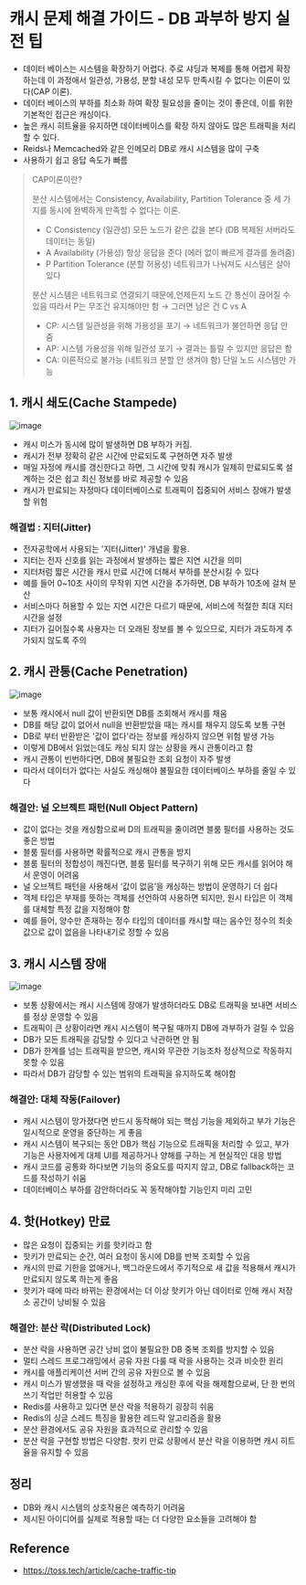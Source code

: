 # 캐시 문제 해결 가이드 - DB 과부하 방지 실전 팁
- 데이터 베이스는 시스템을 확장하기 어렵다. 주로 샤딩과 복제를 통해 어렵게 확장하는데 이 과정애서 일관성, 가용성, 분할 내성 모두 만족시킬 수 없다는 이론이 있다(CAP 이론).
- 데이터 베이스의 부하를 최소화 하여 확장 필요성을 줄이는 것이 좋은데, 이를 위한 기본적인 접근은 캐싱이다.
- 높은 캐시 히트율을 유지하면 데이터베이스를 확장 하지 않아도 많은 트래픽을 처리할 수 있다.
- Reids나 Memcached와 같은 인메모리 DB로 캐시 시스템을 많이 구축
- 사용하기 쉽고 응답 속도가 빠름

> CAP이론이란?
>
> 분산 시스템에서는 Consistency, Availability, Partition Tolerance 중 세 가지를 동시에 완벽하게 만족할 수 없다는 이론.
> - C	Consistency (일관성)	모든 노드가 같은 값을 본다 (DB 복제된 서버라도 데이터는 동일)
> - A	Availability (가용성)	항상 응답을 준다 (에러 없이 빠르게 결과를 돌려줌)
> - P	Partition Tolerance (분할 허용성)	네트워크가 나눠져도 시스템은 살아있다
>
> 분산 시스템은 네트워크로 연결되기 때문에,언제든지 노드 간 통신이 끊어질 수 있음
> 따라서 P는 무조건 유지해야만 함 → 그러면 남은 건 C vs A
>
> - CP: 시스템	일관성을 위해 가용성을 포기 → 네트워크가 불안하면 응답 안 줌
> - AP: 시스템	가용성을 위해 일관성 포기 → 결과는 틀릴 수 있지만 응답은 함
> - CA: 이론적으로 불가능 (네트워크 분할 안 생겨야 함)	단일 노드 시스템만 가능

## 1. 캐시 쇄도(Cache Stampede)
![image](https://github.com/user-attachments/assets/55e2d2a4-3205-46bc-8d4a-ee535b29c461)

- 캐시 미스가 동시에 많이 발생하면 DB 부하가 커짐.
- 캐시가 전부 정확히 같은 시간에 만료되도록 구현하면 자주 발생
- 매일 자정에 캐시를 갱신한다고 하면, 그 시간에 맞춰 캐시가 일제히 만료되도록 설계하는 것은 쉽고 최신 정보를 바로 제공할 수 있음
- 캐시가 만료되는 자정마다 데이터베이스로 트래픽이 집중되어 서비스 장애가 발생할 위험

### 해결법 : 지터(Jitter)
- 전자공학에서 사용되는 '지터(Jitter)' 개념을 활용.
- 지터는 전자 신호를 읽는 과정에서 발생하는 짧은 지연 시간을 의미
- 지터처럼 짧은 시간을 캐시 만료 시간에 더해서 부하를 분산시킬 수 있다
- 예를 들어 0~10초 사이의 무작위 지연 시간을 추가하면, DB 부하가 10초에 걸쳐 분산
- 서비스마다 허용할 수 있는 지연 시간은 다르기 때문에, 서비스에 적절한 최대 지터 시간을 설정
- 지터가 길어질수록 사용자는 더 오래된 정보를 볼 수 있으므로, 지터가 과도하게 추가되지 않도록 주의

## 2. 캐시 관통(Cache Penetration)
![image](https://github.com/user-attachments/assets/70e4009b-c880-4f1a-a28e-5dec27f93646)

- 보통 캐시에서 null 값이 반환되면 DB를 조회해서 캐시를 채움
- DB를 해당 값이 없어서 null을 반환받았을 때는 캐시를 채우지 않도록 보통 구현
- DB로 부터 반환받은 '값이 없다'라는 정보를 캐싱하지 않으면 위험 발생 가능
- 이렇게 DB에서 읽었는데도 캐싱 되지 않는 상황을 캐시 관통이라고 함
- 캐시 관통이 빈번하다면, DB에 불필요한 조회 요청이 자주 발생
- 따라서 데이터가 없다는 사실도 캐싱해야 불필요한 데이터베이스 부하를 줄일 수 있다

### 해결안: 널 오브젝트 패턴(Null Object Pattern)
- 값이 없다는 것을 캐싱함으로써 D의 트래픽을 줄이려면 블룸 필터를 사용하는 것도 좋은 방법
- 블룸 필터를 사용하면 확률적으로 캐시 관통을 방지
- 블룸 필터의 정합성이 깨진다면, 블룸 필터를 복구하기 위해 모든 캐시를 읽어야 해서 운영이 어려움
- 널 오브젝트 패턴을 사용해서 ‘값이 없음’을 캐싱하는 방법이 운영하기 더 쉽다
- 객체 타입은 부재를 뜻하는 객체를 선언하여 사용하면 되지만, 원시 타입은 이 객체를 대체할 특정 값을 지정해야 함
- 예를 들어, 양수만 존재하는 정수 타입의 데이터를 캐시할 때는 음수인 정수의 최솟값으로 값이 없음을 나타내기로 정할 수 있음

## 3. 캐시 시스템 장애
![image](https://github.com/user-attachments/assets/92127928-e51a-4fbd-af50-38b222245da1)

- 보통 상황에서는 캐시 시스템에 장애가 발생하더라도 DB로 트래픽을 보내면 서비스를 정상 운영할 수 있음
- 트래픽이 큰 상황이라면 캐시 시스템이 복구될 때까지 DB에 과부하가 걸릴 수 있음
- DB가 모든 트래픽을 감당할 수 있다고 낙관하면 안 됨
- DB가 한계를 넘는 트래픽을 받으면, 캐시와 무관한 기능조차 정상적으로 작동하지 못할 수 있음
- 따라서 DB가 감당할 수 있는 범위의 트래픽을 유지하도록 해야함

### 해결안: 대체 작동(Failover)
- 캐시 시스템이 망가졌다면 반드시 동작해야 되는 핵심 기능을 제외하고 부가 기능은 일시적으로 운영을 중단하는 게 좋음
- 캐시 시스템이 복구되는 동안 DB가 핵심 기능으로 트래픽을 처리할 수 있고, 부가 기능은 사용자에게 대체 UI를 제공하거나 양해를 구하는 게 현실적인 대응 방법
- 캐시 코드를 공통화 하다보면 기능의 중요도를 따지지 않고, DB로 fallback하는 코드를 작성하기 쉬움
- 데이터베이스 부하를 감안하더라도 꼭 동작해야할 기능인지 미리 고민

## 4. 핫(Hotkey) 만료

- 많은 요청이 집중되는 키를 핫키라고 함
- 핫키가 만료되는 순간, 여러 요청이 동시에 DB를 반복 조회할 수 있음
- 캐시의 만료 기한을 없애거나, 백그라운드에서 주기적으로 새 값을 적용해서 캐시가 만료되지 않도록 하는게 좋음
- 핫키가 때에 따라 바뀌는 환경에서는 더 이상 핫키가 아닌 데이터로 인해 캐시 저장소 공간이 낭비될 수 있음

### 해결안: 분산 락(Distributed Lock)
- 분산 락을 사용하면 공간 낭비 없이 불필요한 DB 중복 조회를 방지할 수 있음
- 멀티 스레드 프로그래밍에서 공유 자원 다룰 때 락을 사용하는 것과 비슷한 원리
- 캐시를 애플리케이션 서버 간의 공유 자원으로 볼 수 있음
- 캐시 미스가 발생했을 때 락을 설정하고 캐싱한 후에 락을 해제함으로써, 단 한 번의 쓰기 작업만 허용할 수 있음
- Redis를 사용하고 있다면 분산 락을 적용하기 굉장히 쉬움
- Redis의 싱글 스레드 특징을 활용한 레드락 알고리즘을 활용
- 분산 환경에서도 공유 자원을 효과적으로 관리할 수 있음
- 분산 락을 구현할 방법은 다양함. 핫키 만료 상황에서 분산 락을 이용하면 캐시 히트율을 유지할 수 있음

## 정리
- DB와 캐시 시스템의 상호작용은 예측하기 어려움
- 제시된 아이디어를 실제로 적용할 때는 더 다양한 요소들을 고려해야 함


## Reference
- https://toss.tech/article/cache-traffic-tip
